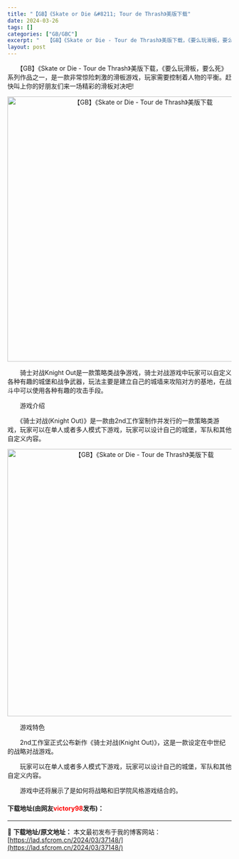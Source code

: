 ```yaml
---
title: "【GB】《Skate or Die &#8211; Tour de Thrash》美版下载"
date: 2024-03-26
tags: []
categories: ["GB/GBC"]
excerpt: "　　【GB】《Skate or Die - Tour de Thrash》美版下载，《要么玩滑板，要么死》系列作品之一，是一款非常惊险刺激的滑板游戏，玩家需要控制着人物的平衡。赶快叫上你的好朋友们来一场精彩的滑板对决吧! 　　骑士对战Knight Out是一款策略类战争游戏，骑士对战游戏中玩家可以自&hellip;"
layout: post
---
```


 <p>　　【GB】《Skate or Die - Tour de Thrash》美版下载，《要么玩滑板，要么死》系列作品之一，是一款非常惊险刺激的滑板游戏，玩家需要控制着人物的平衡。赶快叫上你的好朋友们来一场精彩的滑板对决吧!</p> <p align="center"><img align="" border="0" src="https://lad.sfcrom.cn/wp-content/uploads/2024/03/20240326_660283d37e6db.png" width="595" alt="【GB】《Skate or Die - Tour de Thrash》美版下载" /></p> <p>　　骑士对战Knight Out是一款策略类战争游戏，骑士对战游戏中玩家可以自定义各种有趣的城堡和战争武器，玩法主要是建立自己的城墙来攻陷对方的基地，在战斗中可以使用各种有趣的攻击手段。</p> <p>　　游戏介绍</p> <p>　　《骑士对战(Knight Out)》是一款由2nd工作室制作并发行的一款策略类游戏，玩家可以在单人或者多人模式下游戏，玩家可以设计自己的城堡，军队和其他自定义内容。</p> <p align="center"><img align="" border="0" src="https://lad.sfcrom.cn/wp-content/uploads/2024/03/20240326_660283d4c3acc.png" width="600" alt="【GB】《Skate or Die - Tour de Thrash》美版下载" /></p> <p>　　游戏特色</p> <p>　　2nd工作室正式公布新作《骑士对战(Knight Out)》，这是一款设定在中世纪的战略对战游戏。</p> <p>　　玩家可以在单人或者多人模式下游戏，玩家可以设计自己的城堡，军队和其他自定义内容。</p> <p>　　游戏中还将展示了是如何将战略和旧学院风格游戏结合的。</p> <p><h4>下载地址(由网友<font color="red">victory98</font>发布)：</h4></p> 

---
📖 **下载地址/原文地址：** 本文最初发布于我的博客网站：[https://lad.sfcrom.cn/2024/03/37148/](https://lad.sfcrom.cn/2024/03/37148/)
